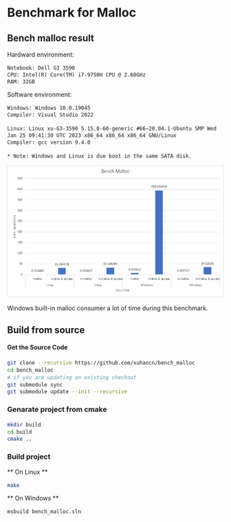 # Benchmark for Malloc

## Bench malloc result

Hardward environment:
```
Notebook: Dell G3 3590
CPU: Intel(R) Core(TM) i7-9750H CPU @ 2.60GHz
RAM: 32GB
```

Software environment:
```
Windows: Windows 10.0.19045
Compiler: Visual Studio 2022

Linux: Linux xu-G3-3590 5.15.0-60-generic #66~20.04.1-Ubuntu SMP Wed Jan 25 09:41:30 UTC 2023 x86_64 x86_64 x86_64 GNU/Linux
Compiler: gcc version 9.4.0

* Note: Windows and Linux is due boot in the same SATA disk.
```

<img src="images/benchmark.png" width="800px">

Windows built-in malloc consumer a lot of time during this benchmark.

## Build from source
#### Get the Source Code
```bash
git clone --recursive https://github.com/xuhancn/bench_malloc
cd bench_malloc
# if you are updating an existing checkout
git submodule sync
git submodule update --init --recursive
```

### Genarate project from cmake
```bash
mkdir build
cd build
cmake ..
```

### Build project
** On Linux **
```bash
make
```

** On Windows **
```bash
msbuild bench_malloc.sln
```
